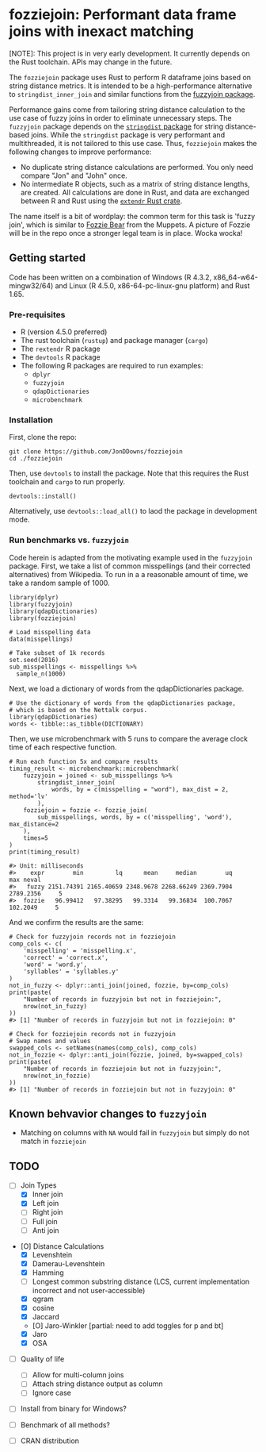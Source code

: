 # fozziejoin: Performant data frame joins with inexact matching

[NOTE]: This project is in very early development. It currently depends on the Rust toolchain. APIs may change in the future.

The `fozziejoin` package uses Rust to perform R dataframe joins based on string distance metrics.
It is intended to be a high-performance alternative to `stringdist_inner_join` and similar functions from the [fuzzyjoin package](https://github.com/dgrtwo/fuzzyjoin).

Performance gains come from tailoring string distance calculation to the use case of fuzzy joins in order to eliminate unnecessary steps.
The `fuzzyjoin` package depends on the [`stringdist` package](https://github.com/markvanderloo/stringdist) for string distance-based joins.
While the `stringdist` package is very performant and multithreaded, it is not tailored to this use case.
Thus, `fozziejoin` makes the following changes to improve performance:

- No duplicate string distance calculations are performed. You only need compare "Jon" and "John" once.
- No intermediate R objects, such as a matrix of string distance lengths, are created. All calculations are done in Rust, and data are exchanged between R and Rust using the [`extendr` Rust crate](https://github.com/extendr/extendr).

The name itself is a bit of wordplay: the common term for this task is 'fuzzy join', which is similar to [Fozzie Bear](https://en.wikipedia.org/wiki/Fozzie_Bear) from the Muppets. 
A picture of Fozzie will be in the repo once a stronger legal team is in place.
Wocka wocka!

## Getting started

Code has been written on a combination of Windows (R 4.3.2, x86_64-w64-mingw32/64) and Linux (R 4.5.0, x86-64-pc-linux-gnu platform) and Rust 1.65. 

### Pre-requisites

- R (version 4.5.0 preferred)
- The rust toolchain (`rustup`) and package manager (`cargo`)
- The `rextendr` R package
- The `devtools` R package
- The following R packages are required to run examples:
    - `dplyr`
    - `fuzzyjoin`
    - `qdapDictionaries`
    - `microbenchmark`

### Installation

First, clone the repo:

```{sh}
git clone https://github.com/JonDDowns/fozziejoin
cd ./fozziejoin
```

Then, use `devtools` to install the package. Note that this requires the Rust toolchain and `cargo` to run properly.

```{R}
devtools::install()
```

Alternatively, use `devtools::load_all()` to laod the package in development mode.

### Run benchmarks vs. `fuzzyjoin`

Code herein is adapted from the motivating example used in the `fuzzyjoin` package.
First, we take a list of common misspellings (and their corrected alternatives) from Wikipedia.
To run in a a reasonable amount of time, we take a random sample of 1000.

```{r}
library(dplyr)
library(fuzzyjoin)
library(qdapDictionaries)
library(fozziejoin)

# Load misspelling data
data(misspellings)

# Take subset of 1k records
set.seed(2016)
sub_misspellings <- misspellings %>%
  sample_n(1000)
```

Next, we load a dictionary of words from the qdapDictionaries package.

```{r}
# Use the dictionary of words from the qdapDictionaries package,
# which is based on the Nettalk corpus.
library(qdapDictionaries)
words <- tibble::as_tibble(DICTIONARY)
```

Then, we use microbenchmark with 5 runs to compare the average clock time of each respective function.

```{r}
# Run each function 5x and compare results
timing_result <- microbenchmark::microbenchmark(
	fuzzyjoin = joined <- sub_misspellings %>%
		stringdist_inner_join(
			words, by = c(misspelling = "word"), max_dist = 2, method='lv'
		),
	fozziejoin = fozzie <- fozzie_join(
		sub_misspellings, words, by = c('misspelling', 'word'), max_distance=2
	),
	times=5
)
print(timing_result)

#> Unit: milliseconds
#>    expr        min         lq      mean     median        uq       max neval
#>   fuzzy 2151.74391 2165.40659 2348.9678 2268.66249 2369.7904 2789.2356     5
#>  fozzie   96.99412   97.38295   99.3314   99.36834  100.7067  102.2049     5
```

And we confirm the results are the same:

```{r}
# Check for fuzzyjoin records not in fozziejoin
comp_cols <- c(
	'misspelling' = 'misspelling.x',
	'correct' = 'correct.x',
	'word' = 'word.y',
	'syllables' = 'syllables.y'
)
not_in_fuzzy <- dplyr::anti_join(joined, fozzie, by=comp_cols)
print(paste(
	"Number of records in fuzzyjoin but not in fozziejoin:",
	nrow(not_in_fuzzy)
))
#> [1] "Number of records in fuzzyjoin but not in fozziejoin: 0"

# Check for fozziejoin records not in fuzzyjoin
# Swap names and values
swapped_cols <- setNames(names(comp_cols), comp_cols)
not_in_fozzie <- dplyr::anti_join(fozzie, joined, by=swapped_cols)
print(paste(
	"Number of records in fozziejoin but not in fuzzyjoin:",
	nrow(not_in_fozzie)
))
#> [1] "Number of records in fozziejoin but not in fuzzyjoin: 0"
```

## Known behvavior changes to `fuzzyjoin`

- Matching on columns with `NA` would fail in `fuzzyjoin` but simply do not match in `fozziejoin`


## TODO

- [ ] Join Types
    - [X] Inner join
    - [X] Left join
    - [ ] Right join
    - [ ] Full join
    - [ ] Anti join
- [O] Distance Calculations
    - [X] Levenshtein
    - [X] Damerau-Levenshtein
    - [X] Hamming
    - [ ] Longest common substring distance (LCS, current implementation incorrect and not user-accessible)
    - [X] qgram
    - [X] cosine
    - [X] Jaccard
    - [O] Jaro-Winkler [partial: need to add toggles for p and bt]
    - [X] Jaro
    - [X] OSA
- [ ] Quality of life
    - [ ] Allow for multi-column joins
    - [ ] Attach string distance output as column
    - [ ] Ignore case
- [ ] Install from binary for Windows?
- [ ] Benchmark of all methods?
- [ ] CRAN distribution

